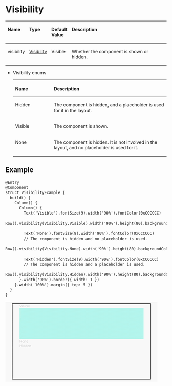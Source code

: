 # Visibility<a name="EN-US_TOPIC_0000001166728051"></a>

<a name="table3856mcpsimp"></a>
<table><thead align="left"><tr id="row3864mcpsimp"><th class="cellrowborder" valign="top" width="12.088791120887912%" id="mcps1.1.5.1.1"><p id="p3866mcpsimp"><a name="p3866mcpsimp"></a><a name="p3866mcpsimp"></a>Name</p>
</th>
<th class="cellrowborder" valign="top" width="13.18868113188681%" id="mcps1.1.5.1.2"><p id="p3868mcpsimp"><a name="p3868mcpsimp"></a><a name="p3868mcpsimp"></a>Type</p>
</th>
<th class="cellrowborder" valign="top" width="10.988901109889012%" id="mcps1.1.5.1.3"><p id="p3870mcpsimp"><a name="p3870mcpsimp"></a><a name="p3870mcpsimp"></a>Default Value</p>
</th>
<th class="cellrowborder" valign="top" width="63.73362663733626%" id="mcps1.1.5.1.4"><p id="p3874mcpsimp"><a name="p3874mcpsimp"></a><a name="p3874mcpsimp"></a>Description</p>
</th>
</tr>
</thead>
<tbody><tr id="row3875mcpsimp"><td class="cellrowborder" valign="top" width="12.088791120887912%" headers="mcps1.1.5.1.1 "><p id="p3877mcpsimp"><a name="p3877mcpsimp"></a><a name="p3877mcpsimp"></a>visibility</p>
</td>
<td class="cellrowborder" valign="top" width="13.18868113188681%" headers="mcps1.1.5.1.2 "><p id="p3879mcpsimp"><a name="p3879mcpsimp"></a><a name="p3879mcpsimp"></a><a href="#li1521155325910">Visibility</a></p>
</td>
<td class="cellrowborder" valign="top" width="10.988901109889012%" headers="mcps1.1.5.1.3 "><p id="p3881mcpsimp"><a name="p3881mcpsimp"></a><a name="p3881mcpsimp"></a>Visible</p>
</td>
<td class="cellrowborder" valign="top" width="63.73362663733626%" headers="mcps1.1.5.1.4 "><p id="p3885mcpsimp"><a name="p3885mcpsimp"></a><a name="p3885mcpsimp"></a>Whether the component is shown or hidden.</p>
</td>
</tr>
</tbody>
</table>

-   <a name="li1521155325910"></a>Visibility enums

    <a name="table3452114216394"></a>
    <table><thead align="left"><tr id="row245219426397"><th class="cellrowborder" valign="top" width="25.2%" id="mcps1.1.3.1.1"><p id="p545244283914"><a name="p545244283914"></a><a name="p545244283914"></a>Name</p>
    </th>
    <th class="cellrowborder" valign="top" width="74.8%" id="mcps1.1.3.1.2"><p id="p2452114203917"><a name="p2452114203917"></a><a name="p2452114203917"></a>Description</p>
    </th>
    </tr>
    </thead>
    <tbody><tr id="row6452144218390"><td class="cellrowborder" valign="top" width="25.2%" headers="mcps1.1.3.1.1 "><p id="p34529427398"><a name="p34529427398"></a><a name="p34529427398"></a>Hidden</p>
    </td>
    <td class="cellrowborder" valign="top" width="74.8%" headers="mcps1.1.3.1.2 "><p id="p1245211421393"><a name="p1245211421393"></a><a name="p1245211421393"></a>The component is hidden, and a placeholder is used for it in the layout.</p>
    </td>
    </tr>
    <tr id="row12452184217398"><td class="cellrowborder" valign="top" width="25.2%" headers="mcps1.1.3.1.1 "><p id="p54523425398"><a name="p54523425398"></a><a name="p54523425398"></a>Visible</p>
    </td>
    <td class="cellrowborder" valign="top" width="74.8%" headers="mcps1.1.3.1.2 "><p id="p745215426391"><a name="p745215426391"></a><a name="p745215426391"></a>The component is shown.</p>
    </td>
    </tr>
    <tr id="row9452134213392"><td class="cellrowborder" valign="top" width="25.2%" headers="mcps1.1.3.1.1 "><p id="p510719111403"><a name="p510719111403"></a><a name="p510719111403"></a>None</p>
    </td>
    <td class="cellrowborder" valign="top" width="74.8%" headers="mcps1.1.3.1.2 "><p id="p154533425394"><a name="p154533425394"></a><a name="p154533425394"></a>The component is hidden. It is not involved in the layout, and no placeholder is used for it.</p>
    </td>
    </tr>
    </tbody>
    </table>


## Example<a name="section4278134412416"></a>

```
@Entry
@Component
struct VisibilityExample {
  build() {
    Column() {
      Column() {
        Text('Visible').fontSize(9).width('90%').fontColor(0xCCCCCC)
        Row().visibility(Visibility.Visible).width('90%').height(80).backgroundColor(0xAFEEEE)

        Text('None').fontSize(9).width('90%').fontColor(0xCCCCCC)
        // The component is hidden and no placeholder is used.
        Row().visibility(Visibility.None).width('90%').height(80).backgroundColor(0xAFEEEE)

        Text('Hidden').fontSize(9).width('90%').fontColor(0xCCCCCC)
        // The component is hidden and a placeholder is used.
        Row().visibility(Visibility.Hidden).width('90%').height(80).backgroundColor(0xAFEEEE)
      }.width('90%').border({ width: 1 })
    }.width('100%').margin({ top: 5 })
  }
}
```

![](figures/visibility.gif)

